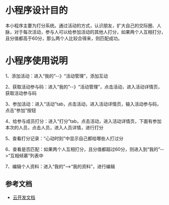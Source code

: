 # 小程序设计目的

本小程序主要为打分系统。通过活动的方式，认识朋友，扩大自己的交际圈、人脉，对于每次活动，参与人可以给参加活动的其他人打分，如果两个人互相打分，且分值都高于60分，那么两个人比较合得来，则匹配成功。
# 小程序使用说明
1、添加活动：进入“我的”--》“活动管理”，添加互动

2、获取活动参与码：进入“我的”--》“活动管理”，点击活动，进入活动详情页，获取活动参与码

3、参加活动：进入“活动”tab，点击活动，进入活动详情页，输入活动参与码，点击“参加”按钮

4、给参与成员打分：进入“打分”tab，点击活动，进入活动详情页，下面有参加本次的人员，点击人员，进入人员详情，进行打分

5、查看打分记录：“心动时刻”中显示自己都给哪些人打过分

6、查看是否匹配：如果两个人互相打分，且分值都超过60分，则进入到“我的”-->“互相倾慕”列表中

7、编辑个人资料：进入“我的”-->“我的资料”，进行编辑

## 参考文档

- [云开发文档](https://developers.weixin.qq.com/miniprogram/dev/wxcloud/basis/getting-started.html)

